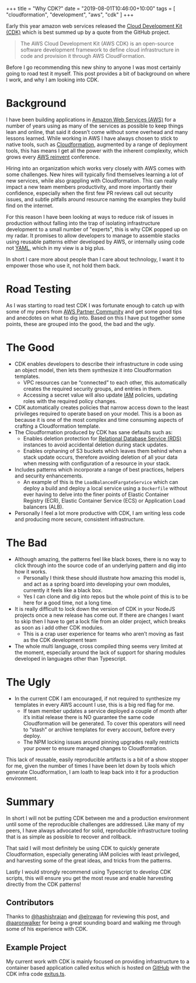 +++
title = "Why CDK?"
date = "2019-08-01T10:46:00+10:00"
tags = [ "cloudformation", "development", "aws", "cdk" ]
+++

Early this year amazon web services released the [Cloud Development Kit (CDK)](https://aws.amazon.com/cdk/) which is best summed up by a quote from the GitHub project.

> The AWS Cloud Development Kit (AWS CDK) is an open-source software development framework to define cloud infrastructure in code and provision it through AWS CloudFormation.

Before I go recommending this new shiny to anyone I was most certainly going to road test it myself. This post provides a bit of background on where I work, and why I am looking into CDK.

# Background

I have been building applications in [Amazon Web Services (AWS)](https://aws.amazon.com/) for a number of years using as many of the services as possible to keep things lean and online, that said it doesn’t come without some overhead and many lessons learned. While working in AWS I have always chosen to stick to native tools, such as [Cloudformation](https://aws.amazon.com/cloudformation/), augmented by a range of deployment tools, this has means I get all the power with the inherent complexity, which grows every [AWS reinvent](https://reinvent.awsevents.com/) conference.

Hiring into an organization which works very closely with AWS comes with some challenges. New hires will typically find themselves learning a lot of new services, while also grappling with Cloudformation. This can really impact a new team members productivity, and more importantly their confidence, especially when the first few PR reviews call out security issues, and subtle pitfalls around resource naming the examples they build find on the internet.

For this reason I have been looking at ways to reduce risk of issues in production without falling into the trap of isolating infrastructure development to a small number of "experts", this is why CDK popped up on my radar. It promises to allow developers to manage to assemble stacks using reusable patterns either developed by AWS, or internally using code not [YAML](https://en.wikipedia.org/wiki/YAML), which in my view is a big plus.

In short I care more about people than I care about technology, I want it to empower those who use it, not hold them back.

# Road Testing

As I was starting to road test CDK I was fortunate enough to catch up with some of my peers from [AWS Partner Community](https://aws.amazon.com/partners/ambassadors/) and get some good tips and anecdotes on what to dig into. Based on this I have put together some points, these are grouped into the good, the bad and the ugly.

# The Good
- CDK enables developers to describe their infrastructure in code using an object model, then lets them synthesize it into Cloudformation templates. 
    - VPC resources can be “connected” to each other, this automatically creates the required security groups, and entries in them.
    - Accessing a secret value will also update [IAM](https://aws.amazon.com/iam/) policies, updating roles with the required policy changes.
- CDK automatically creates policies that narrow access down to the least privileges required to operate based on your model. This is a boon as because it is one of the most complex and time consuming aspects of crafting a Cloudformation template.
- The Cloudformation produced by CDK has sane defaults such as:
    - Enables deletion protection for [Relational Database Service (RDS)](https://aws.amazon.com/rds/) instances to avoid accidental deletion during stack updates.
    - Enables orphaning of S3 buckets which leaves them behind when a stack update occurs, therefore avoiding deletion of all your data when messing with configuration of a resource in your stack.
- Includes patterns which incorporate a range of best practices, helpers and security enhancements. 
    - An example of this is the `LoadBalancedFargateService` which can deploy a build and deploy a local service using a `Dockerfile` without ever having to delve into the finer points of Elastic Container Registry (ECR), Elastic Container Service (ECS) or Application Load balancers (ALB).
- Personally I feel a lot more productive with CDK, I am writing less code and producing more secure, consistent infrastructure.

# The Bad
- Although amazing, the patterns feel like black boxes, there is no way to click through into the source code of an underlying pattern and dig into how it works.
    - Personally I think these should illustrate how amazing this model is, and act as a spring board into developing your own modules, currently it feels like a black box.
    - Yes I can clone and dig into repos but the whole point of this is to be here for a good time, not a long time.
- It is really difficult to lock down the version of CDK in your NodeJS projects once a new release has come out. If there are changes I want to skip then I have to get a lock file from an older project, which breaks as soon as i add other CDK modules.
    - This is a crap user experience for teams who aren’t moving as fast as the CDK development team
- The whole multi language, cross compiled thing seems very limited at the moment, especially around the lack of support for sharing modules developed in languages other than Typescript.

# The Ugly
- In the current CDK I am encouraged, if not required to synthesize my templates in every AWS account I use, this is a big red flag for me.
    - If team member updates a service deployed a couple of month after it’s initial release there is NO guarantee the same code Cloudformation will be generated. To cover this operators will need to “stash” or archive templates for every account, before every deploy.
    - The NPM locking issues around pinning upgrades really restricts your power to ensure managed changes to Cloudformation.

This lack of reusable, easily reproducible artifacts is a bit of a show stopper for me, given the number of times I have been let down by tools which generate Cloudformation, I am loath to leap back into it for a production environment.

# Summary

In short I will not be putting CDK between me and a production environment until some of the reproducible challenges are addressed. Like many of my peers, I have always advocated for solid, reproducible infrastructure tooling that is as simple as possible to recover and rollback. 

That said I will most definitely be using CDK to quickly generate Cloudformation, especially generating IAM policies with least privileged, and harvesting some of the great ideas, and tricks from the patterns.

Lastly I would strongly recommend using Typescript to develop CDK scripts, this will ensure you get the most reuse and enable harvesting directly from the CDK patterns!

## Contributors

Thanks to [@hashishrajan](https://twitter.com/hashishrajan) and [@elrowan](https://twitter.com/elrowan) for reviewing this post, and [@aaronwalker](https://twitter.com/aaronwalker) for being a great sounding board and walking me through some of his experience with CDK.

## Example Project

My current work with CDK is mainly focused on providing infrastructure to a container based application called exitus which is hosted on [GitHub](https://github.com/wolfeidau/exitus) with the CDK infra code [exitus.ts](https://github.com/wolfeidau/exitus/blob/master/infra/exitus.ts).
